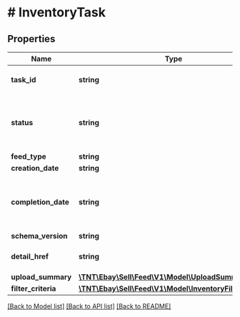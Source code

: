 # # InventoryTask

## Properties

Name | Type | Description | Notes
------------ | ------------- | ------------- | -------------
**task_id** | **string** | The ID of the task. This ID is generated when the task was created by the &lt;strong&gt;createInventoryTask&lt;/strong&gt; method. | [optional]
**status** | **string** | The status of the task. Users must wait until status is complete before moving on to the next step (such as uploading/downloading a file). For implementation help, refer to &lt;a href&#x3D;&#39;https://developer.ebay.com/api-docs/sell/feed/types/api:FeedStatusEnum&#39;&gt;eBay API documentation&lt;/a&gt; | [optional]
**feed_type** | **string** | The feed type associated with the inventory task. | [optional]
**creation_date** | **string** | The date the task was created. | [optional]
**completion_date** | **string** | The timestamp when the task &lt;strong&gt;status&lt;/strong&gt; went into the &lt;code&gt;COMPLETED&lt;/code&gt;, &lt;code&gt;COMPLETED_WITH_ERROR&lt;/code&gt;, or &lt;code&gt;PARTIALLY_PROCESSED&lt;/code&gt; state. This field is only returned if the status is one of the three completed values. | [optional]
**schema_version** | **string** | The schema version number associated with the task. | [optional]
**detail_href** | **string** | The path to the call URI used to retrieve the task. This field points to the &lt;strong&gt;getInventoryTask&lt;/strong&gt; URI. | [optional]
**upload_summary** | [**\TNT\Ebay\Sell\Feed\V1\Model\UploadSummary**](UploadSummary.md) |  | [optional]
**filter_criteria** | [**\TNT\Ebay\Sell\Feed\V1\Model\InventoryFilterCriteria**](InventoryFilterCriteria.md) |  | [optional]

[[Back to Model list]](../../README.md#models) [[Back to API list]](../../README.md#endpoints) [[Back to README]](../../README.md)
